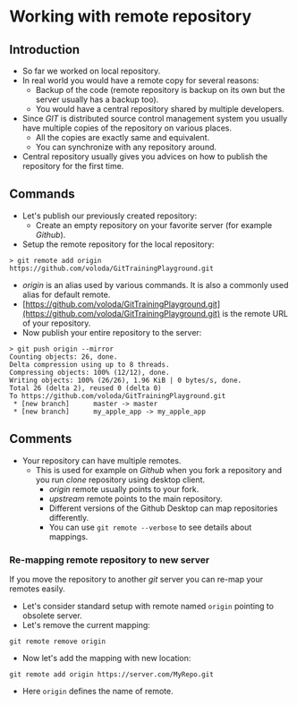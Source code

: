 # Working with remote repository

## Introduction

* So far we worked on local repository.
* In real world you would have a remote copy for several reasons:
  * Backup of the code (remote repository is backup on its own but the server
    usually has a backup too).
  * You would have a central repository shared by multiple developers.
* Since _GIT_ is distributed source control management system you
  usually have multiple copies of the repository on various places.
  * All the copies are exactly same and equivalent.
  * You can synchronize with any repository around.
* Central repository usually gives you advices on how to publish
  the repository for the first time.

## Commands

* Let's publish our previously created repository:
  * Create an empty repository on your favorite server (for example _Github_).
* Setup the remote repository for the local repository:
```
> git remote add origin https://github.com/voloda/GitTrainingPlayground.git
```
  * _origin_ is an alias used by various commands. It is also a commonly used
   alias for default remote.
  * [https://github.com/voloda/GitTrainingPlayground.git](https://github.com/voloda/GitTrainingPlayground.git) is the remote URL of your repository.
* Now publish your entire repository to the server:
```
> git push origin --mirror
Counting objects: 26, done.
Delta compression using up to 8 threads.
Compressing objects: 100% (12/12), done.
Writing objects: 100% (26/26), 1.96 KiB | 0 bytes/s, done.
Total 26 (delta 2), reused 0 (delta 0)
To https://github.com/voloda/GitTrainingPlayground.git
 * [new branch]      master -> master
 * [new branch]      my_apple_app -> my_apple_app
```

## Comments

* Your repository can have multiple remotes.
  * This is used for example on _Github_ when you fork a repository and you
    run _clone_ repository using desktop client.
    * _origin_ remote usually points to your fork.
    * _upstream_ remote points to the main repository.
    * Different versions of the Github Desktop can map repositories differently.
    * You can use ```git remote --verbose``` to see details about mappings.

### Re-mapping remote repository to new server

If you move the repository to another _git_ server you can re-map your
remotes easily.

* Let's consider standard setup with remote named ```origin``` pointing to
  obsolete server.
* Let's remove the current mapping:

```
git remote remove origin
```

* Now let's add the mapping with new location:

```
git remote add origin https://server.com/MyRepo.git
```

* Here ```origin``` defines the name of remote.
